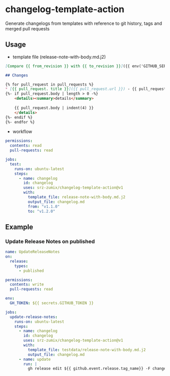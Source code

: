 # changelog-template-action

Generate changelogs from templates with reference to git history, tags and merged pull requests

## Usage

* template file (release-note-with-body.md.j2)

```markdown
[Compare {{ from_revision }} with {{ to_revision }}]({{ env('GITHUB_SERVER_URL') }}/{{ inputs.owner }}/{{ inputs.repo }}/compare/{{ from_revision }}...{{ to_revision }})

## Changes

{% for pull_request in pull_requests %}
* [{{ pull_request. title }}]({{ pull_request.url }}) - {{ pull_request.author.login }} {{ pull_request.mergedAt }}  
{%- if pull_request.body | length > 0 -%}
    <details><summary>details</summary>
    
    {{ pull_request.body | indent(4) }}
    </details>
{%- endif %}
{%- endfor %}
```

* workflow

```yaml
permissions:
  contents: read
  pull-requests: read

jobs:
  test:
    runs-on: ubuntu-latest
    steps:
      - name: changelog
        id: changelog
        uses: srz-zumix/changelog-template-action@v1
        with:
          template_file: release-note-with-body.md.j2
          output_file: changelog.md
          from: "v1.1.0"
          to: "v1.2.0"
```

## Example

### Update Release Notes on published

```yaml
name: UpdateReleaseNotes
on:
  release:
    types:
      - published

permissions:
  contents: write
  pull-requests: read

env:
  GH_TOKEN: ${{ secrets.GITHUB_TOKEN }}

jobs:
  update-release-notes:
    runs-on: ubuntu-latest
    steps:
      - name: changelog
        id: changelog
        uses: srz-zumix/changelog-template-action@v1
        with:
          template_file: testdata/release-note-with-body.md.j2
          output_file: changelog.md
      - name: update
        run: |
          gh release edit ${{ github.event.release.tag_name}} -F changelog.md
```

